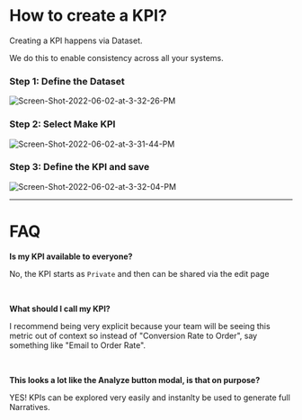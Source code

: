# How to create a KPI?

Creating a KPI happens via Dataset.

We do this to enable consistency across all your systems.


### Step 1: Define the Dataset

<img src="https://i.ibb.co/TKTLxgf/Screen-Shot-2022-06-02-at-3-32-26-PM.png" alt="Screen-Shot-2022-06-02-at-3-32-26-PM" border="0">



### Step 2: Select Make KPI

<img src="https://i.ibb.co/zVfsXyD/Screen-Shot-2022-06-02-at-3-31-44-PM.png" alt="Screen-Shot-2022-06-02-at-3-31-44-PM" border="0">



### Step 3: Define the KPI and save

<img src="https://i.ibb.co/tYX1vfg/Screen-Shot-2022-06-02-at-3-32-04-PM.png" alt="Screen-Shot-2022-06-02-at-3-32-04-PM" border="0">



------

# FAQ

**Is my KPI available to everyone?**

No, the KPI starts as `Private` and then can be shared via the edit page

<br>


**What should I call my KPI?**

I recommend being very explicit because your team will be seeing this metric out of context so instead of "Conversion Rate to Order", say something like "Email to Order Rate".


<br>

**This looks a lot like the Analyze button modal, is that on purpose?**

YES!  KPIs can be explored very easily and instanlty be used to generate full Narratives.
